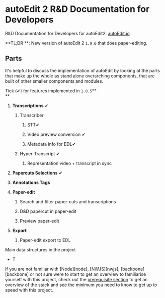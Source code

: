 # autoEdit 2 R&D Documentation for Developers

R&D Documentation for Developers for autoEdit2. [autoEdit.io](/www.autoEdit.io)

**TL;DR **: New version of autoEdit 2 `1.0.6` that does paper-editing.


## **Parts**

It's helpful to discuss the implementation of autoEdit by looking at the parts that make up the whole as stand alone overarching components, that are built of other smaller components and modules.

Tick \(✔\) for features implemented in `1.0.5`**    
**

1. **Transcriptions** ✔

   1. Transcriber

      1. STT✔

      2. Video preview conversion ✔

      3. Metadata info for EDL✔

   2. Hyper-Transcript ✔

      1. Representation video + transcript in sync

2. **Papercuts Selections** ✔

3. **Annotations Tags**

4. **Paper-edit**

   1. Search and filter paper-cuts and transcriptions

   2. D&D papercut in paper-edit

   3. Preview paper-edit

5. **Export**

   1. Paper-edit export to EDL

Main data structures in the project
- T


If you are not familiar with [Node][node], [NWJS][nwjs], [backbone][backbone] or not sure were to start to get an overview to familiarise yourself with this project, check out the [prerequisite section](/jsdoc_docs/tutorial-prerequisites.html) to get an overview of the stack and see the minimum you need to know to get up to speed with this project.


